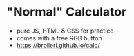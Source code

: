 # "Normal" Calculator
- pure JS, HTML & CSS for practice
- comes with a free RGB button
- https://broileri.github.io/calc/

